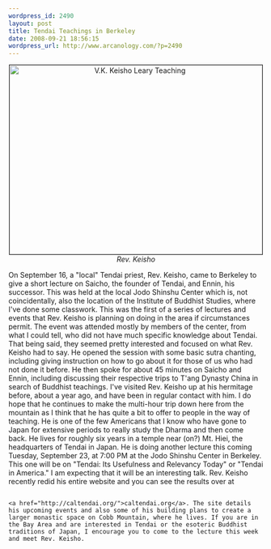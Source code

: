 ```yaml
--- 
wordpress_id: 2490
layout: post
title: Tendai Teachings in Berkeley
date: 2008-09-21 18:56:15
wordpress_url: http://www.arcanology.com/?p=2490
---
```

<p align="center">
                                                                                                                                                                                                                                                                                                                                                                                                                                                                                                                                                                                                                                                                                                                                                                                                                                                                                                                    <a href="http://www.flickr.com/photos/albill/2864911578/" title="V.K. Keisho Leary Teaching by albill, on Flickr"><img src="http://farm4.static.flickr.com/3139/2864911578_927f2ecbc9.jpg" width="500" height="374" border="1" alt="V.K. Keisho Leary Teaching" /></a><br /><em>Rev. Keisho</em>
                                                                                                                                                                                                                                                                                                                                                                                                                                                                                                                                                                                                                                                                                                                                                                                                                                                                                                                  </p> On September 16, a "local" Tendai priest, Rev. Keisho, came to Berkeley to give a short lecture on Saicho, the founder of Tendai, and Ennin, his successor. This was held at the local Jodo Shinshu Center which is, not coincidentally, also the location of the Institute of Buddhist Studies, where I've done some classwork. This was the first of a series of lectures and events that Rev. Keisho is planning on doing in the area if circumstances permit. The event was attended mostly by members of the center, from what I could tell, who did not have much specific knowledge about Tendai. That being said, they seemed pretty interested and focused on what Rev. Keisho had to say. He opened the session with some basic sutra chanting, including giving instruction on how to go about it for those of us who had not done it before. He then spoke for about 45 minutes on Saicho and Ennin, including discussing their respective trips to T'ang Dynasty China in search of Buddhist teachings. I've visited Rev. Keisho up at his hermitage before, about a year ago, and have been in regular contact with him. I do hope that he continues to make the multi-hour trip down here from the mountain as I think that he has quite a bit to offer to people in the way of teaching. He is one of the few Americans that I know who have gone to Japan for extensive periods to really study the Dharma and then come back. He lives for roughly six years in a temple near (on?) Mt. Hiei, the headquarters of Tendai in Japan. He is doing another lecture this coming Tuesday, September 23, at 7:00 PM at the Jodo Shinshu Center in Berkeley. This one will be on "Tendai: Its Usefulness and Relevancy Today" or "Tendai in America." I am expecting that it will be an interesting talk. Rev. Keisho recently redid his entire website and you can see the results over at 
                                                                                                                                                                                                                                                                                                                                                                                                                                                                                                                                                                                                                                                                                                                                                                                                                                                                                                                  
                                                                                                                                                                                                                                                                                                                                                                                                                                                                                                                                                                                                                                                                                                                                                                                                                                                                                                                  <a href="http://caltendai.org/">caltendai.org</a>. The site details his upcoming events and also some of his building plans to create a larger monastic space on Cobb Mountain, where he lives. If you are in the Bay Area and are interested in Tendai or the esoteric Buddhist traditions of Japan, I encourage you to come to the lecture this week and meet Rev. Keisho.
